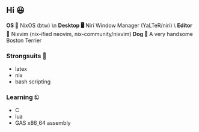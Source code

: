 ## Hi 😃
**OS 🐧** NixOS (btw) \n
**Desktop 🖥️** Niri Window Manager (YaLTeR/niri) \\
**Editor 📓** Nixvim (nix-ified neovim, nix-community/nixvim)
**Dog 🐶** A very handsome Boston Terrier

### Strongsuits 🦾
- latex
- nix
- bash scripting

### Learning ඞ
- C
- lua
- GAS x86_64 assembly
